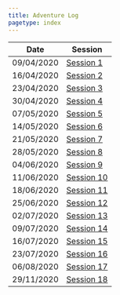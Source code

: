 ```yaml
---
title: Adventure Log
pagetype: index
---
```


| Date       | Session                      |
| ---------- | ---------------------------- |
| 09/04/2020 | [Session 1](Session1.html)   |
| 16/04/2020 | [Session 2](Session2.html)   |
| 23/04/2020 | [Session 3](Session3.html)   |
| 30/04/2020 | [Session 4](Session4.html)   |
| 07/05/2020 | [Session 5](Session5.html)   |
| 14/05/2020 | [Session 6](Session6.html)   |
| 21/05/2020 | [Session 7](Session7.html)   |
| 28/05/2020 | [Session 8](Session8.html)   |
| 04/06/2020 | [Session 9](Session9.html)   |
| 11/06/2020 | [Session 10](Session10.html) |
| 18/06/2020 | [Session 11](Session11.html) |
| 25/06/2020 | [Session 12](Session12.html) |
| 02/07/2020 | [Session 13](Session13.html) |
| 09/07/2020 | [Session 14](Session14.html) |
| 16/07/2020 | [Session 15](Session15.html) |
| 23/07/2020 | [Session 16](Session16.html) |
| 06/08/2020 | [Session 17](Session17.html) |
| 29/11/2020 | [Session 18](Session18.html) |
